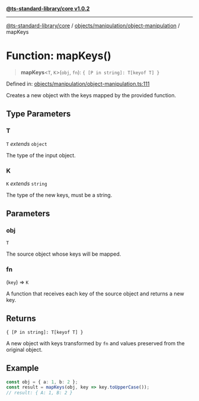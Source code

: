 [**@ts-standard-library/core v1.0.2**](../../../../README.md)

***

[@ts-standard-library/core](../../../../modules.md) / [objects/manipulation/object-manipulation](../README.md) / mapKeys

# Function: mapKeys()

> **mapKeys**\<`T`, `K`\>(`obj`, `fn`): `{ [P in string]: T[keyof T] }`

Defined in: [objects/manipulation/object-manipulation.ts:111](https://github.com/gabaudette/ts-stdlib/blob/4a412e6fb273dc9fcab54b84c05921f52dac4b3f/packages/core/src/objects/manipulation/object-manipulation.ts#L111)

Creates a new object with the keys mapped by the provided function.

## Type Parameters

### T

`T` *extends* `object`

The type of the input object.

### K

`K` *extends* `string`

The type of the new keys, must be a string.

## Parameters

### obj

`T`

The source object whose keys will be mapped.

### fn

(`key`) => `K`

A function that receives each key of the source object and returns a new key.

## Returns

`{ [P in string]: T[keyof T] }`

A new object with keys transformed by `fn` and values preserved from the original object.

## Example

```typescript
const obj = { a: 1, b: 2 };
const result = mapKeys(obj, key => key.toUpperCase());
// result: { A: 1, B: 2 }
```
